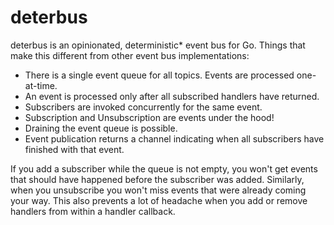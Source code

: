 # deterbus

deterbus is an opinionated, deterministic* event bus for Go. Things that make this different from other event bus implementations:
* There is a single event queue for all topics. Events are processed one-at-time.
* An event is processed only after all subscribed handlers have returned.
* Subscribers are invoked concurrently for the same event.
* Subscription and Unsubscription are events under the hood!
* Draining the event queue is possible.
* Event publication returns a channel indicating when all subscribers have finished with that event.

If you add a subscriber while the queue is not empty, you won't get events that should have happened before the subscriber was added. Similarly, when you unsubscribe you won't miss events that were already coming your way. This also prevents a lot of headache when you add or remove handlers from within a handler callback.
